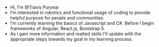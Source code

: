 - Hi, I’m @Travis Puryear
- I’m interested in robotics and functional usage of coding to provide helpful purpose for people and communities. 
- I’m currently learning the basics of Javascript and C#. Before I begin frameworks of Angular, React.js, Bootstrap 5. 
- As i gain more information and realted skills I'll update with the appropriate steps towards my goal in my learning process. 


<!---
Erebus009/Erebus009 is a ✨ special ✨ repository because its `README.md` (this file) appears on your GitHub profile.
You can click the Preview link to take a look at your changes.
--->
